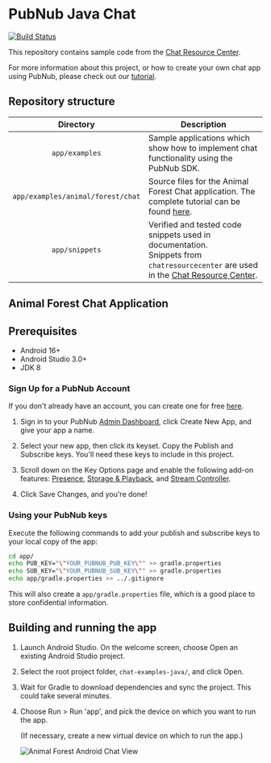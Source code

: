 # PubNub Java Chat

[![Build Status](https://travis-ci.com/pubnub/chat-examples-java.svg?token=33vivoVBsBm3RMEntDqx&branch=master)](https://travis-ci.com/pubnub/chat-examples-java)

This repository contains sample code from the [Chat Resource Center](https://www.pubnub.com/developers/chat-resource-center/).

For more information about this project, or how to create your own chat app using PubNub, please check out our [tutorial](https://www.pubnub.com/developers/chat-resource-center/docs/getting-started/android/).

## Repository structure

| Directory  | Description |
|:----------:| ----------- |
| `app/examples` | Sample applications which show how to implement chat functionality using the PubNub SDK. |
| `app/examples/animal/forest/chat` | Source files for the Animal Forest Chat application. The complete tutorial can be found [here](https://www.pubnub.com/developers/chat-resource-center/docs/getting-started/android/). |
| `app/snippets` | Verified and tested code snippets used in documentation.<br>Snippets from `chatresourcecenter` are used in the [Chat Resource Center](https://www.pubnub.com/developers/chat-resource-center/). |

## Animal Forest Chat Application

## Prerequisites

* Android 16+
* Android Studio 3.0+
* JDK 8

### Sign Up for a PubNub Account

If you don't already have an account, you can create one for free [here](https://dashboard.pubnub.com/).

1. Sign in to your PubNub [Admin Dashboard](https://dashboard.pubnub.com/), click Create New App, and give your app a name.

1. Select your new app, then click its keyset. Copy the Publish and Subscribe keys. You'll need these keys to include in this project.

1. Scroll down on the Key Options page and enable the following add-on features: [Presence](https://www.pubnub.com/products/presence/), [Storage & Playback](https://www.pubnub.com/products/realtime-messaging/), and [Stream Controller](https://www.pubnub.com/products/realtime-messaging/).

1. Click Save Changes, and you're done!

### Using your PubNub keys

Execute the following commands to add your publish and subscribe keys to your local copy of the app:

```bash
cd app/
echo PUB_KEY="\"YOUR_PUBNUB_PUB_KEY\"" >> gradle.properties
echo SUB_KEY="\"YOUR_PUBNUB_SUB_KEY\"" >> gradle.properties
echo app/gradle.properties >> ../.gitignore
```

This will also create a `app/gradle.properties` file, which is a good place to store confidential information.

## Building and running the app

1. Launch Android Studio. On the welcome screen, choose Open an existing Android Studio project.

1. Select the root project folder, `chat-examples-java/`, and click Open.

1. Wait for Gradle to download dependencies and sync the project. This could take several minutes.

1. Choose Run > Run 'app', and pick the device on which you want to run the app.

    (If necessary, create a new virtual device on which to run the app.)

    ![Animal Forest Android Chat View](https://www.pubnub.com/developers/chat-resource-center/img/android/intro_1.png)
